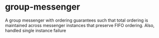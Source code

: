 # group-messenger

A group messenger with ordering guarantees such that total ordering is maintained across messenger instances that preserve FIFO ordering. Also, handled single instance failure
